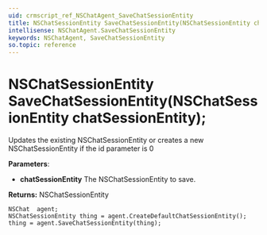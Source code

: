 ```yaml
---
uid: crmscript_ref_NSChatAgent_SaveChatSessionEntity
title: NSChatSessionEntity SaveChatSessionEntity(NSChatSessionEntity chatSessionEntity);
intellisense: NSChatAgent.SaveChatSessionEntity
keywords: NSChatAgent, SaveChatSessionEntity
so.topic: reference
---
```


# NSChatSessionEntity SaveChatSessionEntity(NSChatSessionEntity chatSessionEntity);

Updates the existing NSChatSessionEntity or creates a new NSChatSessionEntity if the id parameter is 0

**Parameters**:
 - **chatSessionEntity** The NSChatSessionEntity to save.

**Returns:** NSChatSessionEntity

```crmscript
NSChat  agent;
NSChatSessionEntity thing = agent.CreateDefaultChatSessionEntity();
thing = agent.SaveChatSessionEntity(thing);
```

